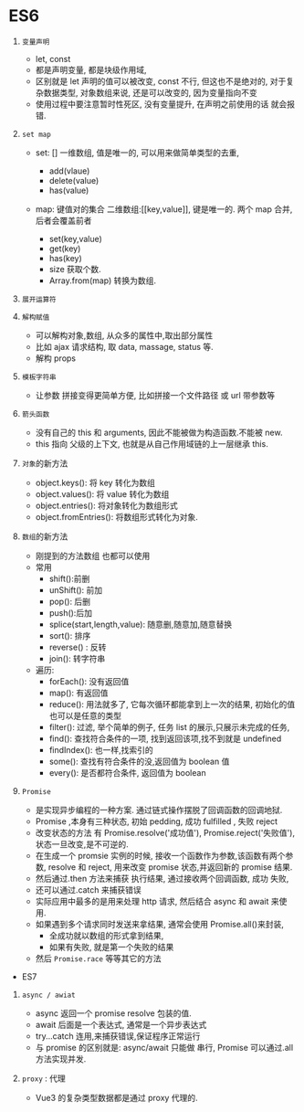# ES6

1. `变量声明`
    - let, const
    - 都是声明变量, 都是块级作用域,
    - 区别就是 let 声明的值可以被改变, const 不行, 但这也不是绝对的, 对于复杂数据类型, 对象数组来说, 还是可以改变的, 因为变量指向不变
    - 使用过程中要注意暂时性死区, 没有变量提升, 在声明之前使用的话 就会报错.
2. `set map`

    - set: [] 一维数组, 值是唯一的, 可以用来做简单类型的去重,

        - add(vlaue)
        - delete(value)
        - has(value)

    - map: 键值对的集合 二维数组:[[key,value]], 键是唯一的. 两个 map 合并, 后者会覆盖前者
        - set(key,value)
        - get(key)
        - has(key)
        - size 获取个数.
        - Array.from(map) 转换为数组.

3. `展开运算符`
4. `解构赋值`
    - 可以解构对象,数组, 从众多的属性中,取出部分属性
    - 比如 ajax 请求结构, 取 data, massage, status 等.
    - 解构 props
5. `模板字符串`
    - 让参数 拼接变得更简单方便, 比如拼接一个文件路径 或 url 带参数等
6. `箭头函数`
    - 没有自己的 this 和 arguments, 因此不能被做为构造函数.不能被 new.
    - this 指向 父级的上下文, 也就是从自己作用域链的上一层继承 this.
7. `对象`的新方法
    - object.keys(): 将 key 转化为数组
    - object.values(): 将 value 转化为数组
    - object.entries(): 将对象转化为数组形式
    - object.fromEntries(): 将数组形式转化为对象.
8. `数组`的新方法
    - 刚提到的方法数组 也都可以使用
    - 常用
        - shift():前删
        - unShift(): 前加
        - pop(): 后删
        - push():后加
        - splice(start,length,value): 随意删,随意加,随意替换
        - sort(): 排序
        - reverse() : 反转
        - join(): 转字符串
    - 遍历:
        - forEach(): 没有返回值
        - map(): 有返回值
        - reduce(): 用法就多了, 它每次循环都能拿到上一次的结果, 初始化的值也可以是任意的类型
        - filter(): 过滤, 举个简单的例子, 任务 list 的展示,只展示未完成的任务,
        - find(): 查找符合条件的一项, 找到返回该项,找不到就是 undefined
        - findIndex(): 也一样,找索引的
        - some(): 查找有符合条件的没,返回值为 boolean 值
        - every(): 是否都符合条件, 返回值为 boolean
9. `Promise`
    - 是实现异步编程的一种方案. 通过链式操作摆脱了回调函数的回调地狱.
    - Promise ,本身有三种状态, 初始 pedding, 成功 fulfilled , 失败 reject
    - 改变状态的方法 有 Promise.resolve('成功值'), Promise.reject('失败值'), 状态一旦改变,是不可逆的.
    - 在生成一个 promsie 实例的时候, 接收一个函数作为参数,该函数有两个参数, resolve 和 reject, 用来改变 promise 状态,并返回新的 promise 结果.
    - 然后通过.then 方法来捕获 执行结果, 通过接收两个回调函数, 成功 失败,
    - 还可以通过.catch 来捕获错误
    - 实际应用中最多的是用来处理 http 请求, 然后结合 async 和 await 来使用.
    - 如果遇到多个请求同时发送来拿结果, 通常会使用 Promise.all()来封装,
        - 全成功就以数组的形式拿到结果,
        - 如果有失败, 就是第一个失败的结果
    - 然后 `Promise.race` 等等其它的方法

-   ES7

1. `async / awiat`

    - async 返回一个 promise resolve 包装的值.
    - await 后面是一个表达式, 通常是一个异步表达式
    - try...catch 连用,来捕获错误,保证程序正常运行
    - 与 promise 的区别就是: async/await 只能做 串行, Promise 可以通过.all 方法实现并发.

2. `proxy` : 代理
    - Vue3 的复杂类型数据都是通过 proxy 代理的.
